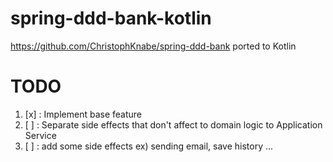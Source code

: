 # spring-ddd-bank-kotlin
https://github.com/ChristophKnabe/spring-ddd-bank ported to Kotlin

# TODO
1. [x] : Implement base feature 
1. [ ] : Separate side effects that don't affect to domain logic to Application Service 
1. [ ] : add some side effects ex) sending email, save history ...  
